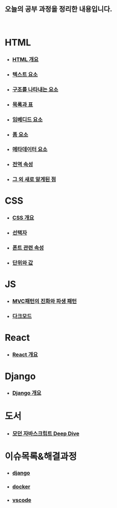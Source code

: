 ## 오늘의 공부 과정을 정리한 내용입니다.
<br>


# HTML
- ### [HTML 개요](/HTML/HTML_개요/README.md)
- ### [텍스트 요소](/HTML/텍스트%20요소/README.MD)
- ### [구조를 나타내는 요소](/HTML/구조를%20나타내는%20요소/README.MD)
- ### [목록과 표](/HTML/목록과%20표/README.MD)
- ### [임베디드 요소](/HTML/임베디드%20요소/README.MD)
- ### [폼 요소](HTML/폼%20요소/README.MD)
- ### [메타데이터 요소](HTML/메타데이터%20요소/README.MD)
- ### [전역 속성](HTML/전역%20속성/README.MD)
- ### [그 외 새로 알게된 점](HTML/그%20외%20새로%20알게된%20점/readme.md)

# CSS
- ### [CSS 개요](CSS/CSS%20개요/README.md)
- ### [선택자](CSS/선택자/README.md)
- ### [폰트 관련 속성](CSS/폰트%20관련%20속성/README.MD)
- ### [단위와 값](CSS/단위와%20값/README.MD)

# JS
- ### [MVC패턴의 진화와 파생 패턴](JS/MVC패턴의%20진화와%20파생%20패턴/README.MD)
- ### [다크모드](JS/다크모드/README.MD)

# React
- ### [React 개요](/React/리액트_개요/README.MD)

# Django 
- ### [Django 개요](/Django/장고_개요/README.MD)

# 도서
- ### [모던 자바스크립트 Deep Dive](./Book_Review/ModernJS_DeepDive/README.MD)

# 이슈목록&해결과정
- ### [django](/이슈목록&해결과정/django/README.MD)
- ### [docker](/이슈목록&해결과정/docker/README.MD)
- ### [vscode](/이슈목록&해결과정/vscode/README.MD)